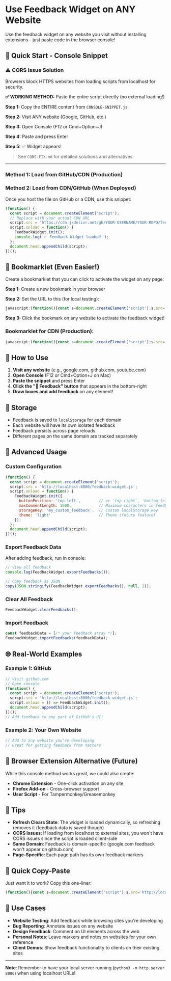 # Use Feedback Widget on ANY Website

Use the feedback widget on any website you visit without installing extensions - just paste code in the browser console!

## 🚀 Quick Start - Console Snippet

### ⚠️ CORS Issue Solution

Browsers block HTTPS websites from loading scripts from localhost for security. 

**✅ WORKING METHOD:** Paste the entire script directly (no external loading!)

**Step 1:** Copy the ENTIRE content from `CONSOLE-SNIPPET.js`

**Step 2:** Visit ANY website (Google, GitHub, etc.)

**Step 3:** Open Console (F12 or Cmd+Option+J)

**Step 4:** Paste and press Enter

**Step 5:** ✅ Widget appears!

> See `CORS-FIX.md` for detailed solutions and alternatives

---

### Method 1: Load from GitHub/CDN (Production)

### Method 2: Load from CDN/GitHub (When Deployed)

Once you host the file on GitHub or a CDN, use this snippet:

```javascript
(function() {
  const script = document.createElement('script');
  // Replace with your actual CDN URL
  script.src = 'https://cdn.jsdelivr.net/gh/YOUR-USERNAME/YOUR-REPO/feedback-widget.min.js';
  script.onload = function() {
    FeedbackWidget.init();
    console.log('✅ Feedback Widget loaded!');
  };
  document.head.appendChild(script);
})();
```

## 📌 Bookmarklet (Even Easier!)

Create a bookmarklet that you can click to activate the widget on any page:

**Step 1:** Create a new bookmark in your browser

**Step 2:** Set the URL to this (for local testing):

```javascript
javascript:(function(){const s=document.createElement('script');s.src='http://localhost:8000/feedback-widget.js';s.onload=()=>{FeedbackWidget.init();console.log('✅ Widget loaded!')};document.head.appendChild(s)})();
```

**Step 3:** Click the bookmark on any website to activate the feedback widget!

### Bookmarklet for CDN (Production):

```javascript
javascript:(function(){const s=document.createElement('script');s.src='https://cdn.jsdelivr.net/gh/YOUR-USERNAME/YOUR-REPO/feedback-widget.min.js';s.onload=()=>FeedbackWidget.init();document.head.appendChild(s)})();
```

## 🎯 How to Use

1. **Visit any website** (e.g., google.com, github.com, youtube.com)
2. **Open Console** (F12 or Cmd+Option+J on Mac)
3. **Paste the snippet** and press Enter
4. **Click the "💬 Feedback" button** that appears in the bottom-right
5. **Draw boxes and add feedback** on any element!

## 💾 Storage

- Feedback is saved to `localStorage` for each domain
- Each website will have its own isolated feedback
- Feedback persists across page reloads
- Different pages on the same domain are tracked separately

## 🔧 Advanced Usage

### Custom Configuration

```javascript
(function() {
  const script = document.createElement('script');
  script.src = 'http://localhost:8000/feedback-widget.js';
  script.onload = function() {
    FeedbackWidget.init({
      buttonPosition: 'top-left',        // or 'top-right', 'bottom-left', 'bottom-right'
      maxCommentLength: 1000,            // Maximum characters in feedback
      storageKey: 'my_custom_feedback',  // Custom localStorage key
      theme: 'light'                     // Theme (future feature)
    });
  };
  document.head.appendChild(script);
})();
```

### Export Feedback Data

After adding feedback, run in console:

```javascript
// View all feedback
console.log(FeedbackWidget.exportFeedbacks());

// Copy feedback as JSON
copy(JSON.stringify(FeedbackWidget.exportFeedbacks(), null, 2));
```

### Clear All Feedback

```javascript
FeedbackWidget.clearFeedbacks();
```

### Import Feedback

```javascript
const feedbackData = [/* your feedback array */];
FeedbackWidget.importFeedbacks(feedbackData);
```

## 🌐 Real-World Examples

### Example 1: GitHub
```javascript
// Visit github.com
// Open console
(function() {
  const script = document.createElement('script');
  script.src = 'http://localhost:8000/feedback-widget.js';
  script.onload = () => FeedbackWidget.init();
  document.head.appendChild(script);
})();
// Add feedback to any part of GitHub's UI!
```

### Example 2: Your Own Website
```javascript
// Add to any website you're developing
// Great for getting feedback from testers
```

## 🎨 Browser Extension Alternative (Future)

While this console method works great, we could also create:
- **Chrome Extension** - One-click activation on any site
- **Firefox Add-on** - Cross-browser support
- **User Script** - For Tampermonkey/Greasemonkey

## 📝 Tips

- **Refresh Clears State**: The widget is loaded dynamically, so refreshing removes it (feedback data is saved though)
- **CORS Issues**: If loading from localhost to external sites, you won't have CORS issues since the script is loaded client-side
- **Same Domain**: Feedback is domain-specific (google.com feedback won't appear on github.com)
- **Page-Specific**: Each page path has its own feedback markers

## 🚀 Quick Copy-Paste

Just want it to work? Copy this one-liner:

```javascript
(function(){const s=document.createElement('script');s.src='http://localhost:8000/feedback-widget.js';s.onload=()=>{FeedbackWidget.init();console.log('✅ Ready!')};document.head.appendChild(s)})();
```

## 🎯 Use Cases

- **Website Testing**: Add feedback while browsing sites you're developing
- **Bug Reporting**: Annotate issues on any website
- **Design Feedback**: Comment on UI elements across the web
- **Personal Notes**: Leave markers and notes on websites for your own reference
- **Client Demos**: Show feedback functionality to clients on their existing sites

---

**Note**: Remember to have your local server running (`python3 -m http.server 8000`) when using localhost URLs!

